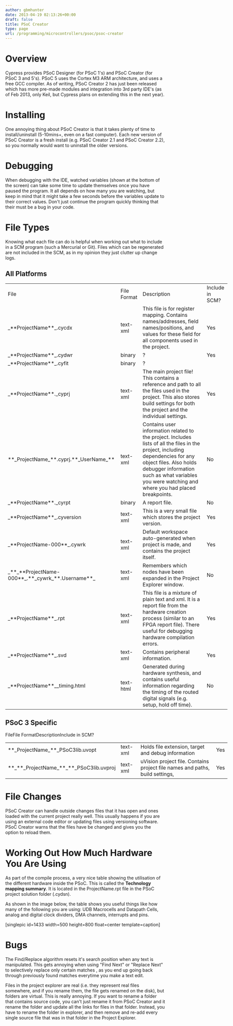 ```yaml
---
author: gbmhunter
date: 2013-04-19 02:13:26+00:00
draft: false
title: PSoC Creator
type: page
url: /programming/microcontrollers/psoc/psoc-creator
---
```


# Overview

Cypress provides PSoC Designer (for PSoC 1's) and PSoC Creator (for PSoC 3 and 5's). PSoC 5 uses the Cortex M3 ARM architecture, and uses a free GCC compiler. As of writing, PSoC Creator 2 has just been released which has more pre-made modules and integration into 3rd party IDE's (as of Feb 2013, only Keil, but Cypress plans on extending this in the next year).

# Installing

One annoying thing about PSoC Creator is that it takes plenty of time to install/uninstall (5-10mins+, even on a fast computer). Each new version of PSoC Creator is a fresh install (e.g. PSoC Creator 2.1 and PSoC Creator 2.2), so you normally would want to uninstall the older versions.

# Debugging

When debugging with the IDE, watched variables (shown at the bottom of the screen) can take some time to update themselves once you have paused the program. It all depends on how many you are watching, but keep in mind that it might take a few seconds before the variables update to their correct values. Don't just continue the program quickly thinking that their must be a bug in your code.

# File Types

Knowing what each file can do is helpful when working out what to include in a SCM program (such a Mercurial or Git). Files which can be regenerated are not included in the SCM, as in my opinion they just clutter up change logs.

## All Platforms

<table style="width: 700px;" ><tbody ><tr >
<td >File
</td>
<td >File Format
</td>
<td >Description
</td>
<td >Include in SCM?
</td></tr><tr >
<td >_**ProjectName**_.cycdx
</td>
<td >text-xml
</td>
<td >This file is for register mapping. Contains names/addresses, field names/positions, and values for these field for all components used in the project.
</td>
<td >Yes
</td></tr><tr >
<td >_**ProjectName**_.cydwr
</td>
<td >binary
</td>
<td >?
</td>
<td >Yes
</td></tr><tr >
<td >_**ProjectName**_.cyfit
</td>
<td >binary
</td>
<td >?
</td>
<td > 
</td></tr><tr >
<td >_**ProjectName**._cyprj
</td>
<td >text-xml
</td>
<td >The main project file! This contains a reference and path to all the files used in the project. This also stores build settings for both the project and the individual settings.
</td>
<td >Yes
</td></tr><tr >
<td >**_ProjectName_**.cyprj.**_UserName_**
</td>
<td >text-xml
</td>
<td >Contains user information related to the project. Includes lists of all the files in the project, including dependencies for any object files. Also holds debugger information such as what variables you were watching and where you had placed breakpoints.
</td>
<td >No
</td></tr><tr >
<td >_**ProjectName**._cyrpt
</td>
<td >binary
</td>
<td >A report file.
</td>
<td >No
</td></tr><tr >
<td >_**ProjectName**_.cyversion
</td>
<td >text-xml
</td>
<td >This is a very small file which stores the project version.
</td>
<td >Yes
</td></tr><tr >
<td >_**ProjectName-000**_.cywrk
</td>
<td >text-xml
</td>
<td >Default workspace auto-generated when project is made, and contains the project itself.
</td>
<td >Yes
</td></tr><tr >
<td >_**_**ProjectName-000**_.**_cywrk_**.Username**_
</td>
<td >text-xml
</td>
<td >Remembers which nodes have been expanded in the Project Explorer window.
</td>
<td >No
</td></tr><tr >
<td >_**ProjectName**_.rpt
</td>
<td >text-xml
</td>
<td >This file is a mixture of plain text and xml. It is a report file from the hardware creation process (similar to an FPGA report file). There useful for debugging hardware compilation errors.
</td>
<td >Yes
</td></tr><tr >
<td >_**ProjectName**_.svd
</td>
<td >text-xml
</td>
<td >Contains peripheral information.
</td>
<td >Yes
</td></tr><tr >
<td >_**ProjectName**__timing.html
</td>
<td >text-html
</td>
<td >Generated during hardware synthesis, and contains useful information regarding the timing of the routed digital signals (e.g. setup, hold off time).
</td>
<td >No
</td></tr></tbody></table>

## PSoC 3 Specific

<table style="width: 700px;" ><tbody ><tr >FileFile FormatDescriptionInclude in SCM?</tr><tr >
<td >**_ProjectName_**_PSoC3lib.uvopt
</td>
<td >text-xml
</td>
<td >Holds file extension, target and debug information
</td>
<td >Yes
</td></tr><tr >
<td >**_**_ProjectName_**_**_PSoC3lib.uvproj
</td>
<td >text-xml
</td>
<td >uVision project file. Contains project file names and paths, build settings,
</td>
<td >Yes
</td></tr></tbody></table>

# File Changes

PSoC Creator can handle outside changes files that it has open and ones loaded with the current project really well. This usually happens if you are using an external code editor or updating files using versioning software. PSoC Creator warns that the files have be changed and gives you the option to reload them.

# Working Out How Much Hardware You Are Using

As part of the compile process, a very nice table showing the utilisation of the different hardware inside the PSoC. This is called the **Technology mapping summary**. It is located in the ProjectName.rpt file in the PSoC project solution folder (.cydsn).

As shown in the image below, the table shows you useful things like how many of the following you are using: UDB Macrocells and Datapath Cells, analog and digital clock dividers, DMA channels, interrupts and pins.

[singlepic id=1433 width=500 height=800 float=center template=caption]

# Bugs

The Find/Replace algorithm resets it's search position when any text is manipulated. This gets annoying when using "Find Next" or "Replace Next" to selectively replace only certain matches , as you end up going back through previously found matches everytime you make a text edit.

Files in the project explorer are real (i.e. they represent real files somewhere, and if you rename them, the file gets renamed on the disk), but folders are virtual. This is really annoying. If you want to rename a folder that contains source code, you can't just rename it from PSoC Creator and it rename the folder and update all the links for files in that folder. Instead, you have to rename the folder in explorer, and then remove and re-add every single source file that was in that folder in the Project Explorer.
